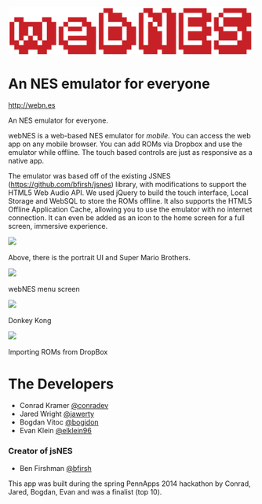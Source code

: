 ![](images/logo.png)

An NES emulator for everyone
=======


<http://webn.es>


An NES emulator for everyone.

webNES is a web-based NES emulator for *mobile*. You can access the web app on any mobile browser. You can add ROMs via Dropbox and use the emulator while offline. The touch based controls are just as responsive as a native app.

The emulator was based off of the existing JSNES (<https://github.com/bfirsh/jsnes>) library, with modifications to support the HTML5 Web Audio API. We used jQuery to build the touch interface, Local Storage and WebSQL to store the ROMs offline. It also supports the HTML5 Offline Application Cache, allowing you to use the emulator with no internet connection. It can even be added as an icon to the home screen for a full screen, immersive experience.

<img src="https://raw2.github.com/conradev/webn.es/master/images/s1.PNG" width= "200px"/>

Above, there is the portrait UI and Super Mario Brothers. 

<img src="https://raw2.github.com/conradev/webn.es/master/images/s2.PNG" width= "200px"/>

webNES menu screen

<img src="https://raw2.github.com/conradev/webn.es/master/images/s3.PNG" width= "200px"/>

Donkey Kong

<img src="https://raw2.github.com/conradev/webn.es/master/images/s4.PNG" width= "200px"/>

Importing ROMs from DropBox

The Developers
========
* Conrad Kramer [@conradev](https://github.com/conradev)
* Jared Wright [@jawerty](https://github.com/jawerty)
* Bogdan Vitoc [@bogidon](https://github.com/bogidon)
* Evan Klein [@elklein96](http://github.com/elklein96)

### Creator of jsNES
* Ben Firshman [@bfirsh](https://github.com/bfirsh)

This app was built during the spring PennApps 2014 hackathon by Conrad, Jared, Bogdan, Evan and was a finalist (top 10).